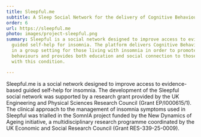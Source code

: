 ```yaml
---
title: Sleepful.me
subtitle: A Sleep Social Network for the delivery of Cognitive Behavioural Therapy for those living with Insomnia.
order: 6
url: https://sleepful.me
photo: images/project-sleepful.png
summary: Sleepful is a social network designed to improve access to evidence-based
  guided self-help for insomnia. The platform delivers Cognitive Behavioural Therapy
  in a group setting for those living with insomnia in order to promote healthy sleeping
  behaviours and provides both education and social connection to those also living
  with this condition.

---
```

Sleepful.me is a social network designed to improve access to evidence-based guided self-help for insomnia. The development of the Sleepful social network was supported by a research grant provided by the UK Engineering and Physical Sciences Research Council (Grant EP/I000615/1). The clinical approach to the management of insomnia symptoms used in Sleepful was trialled in the SomnIA project funded by the New Dynamics of Ageing initiative, a multidisciplinary research programme coordinated by the UK Economic and Social Research Council (Grant RES-339-25-0009).